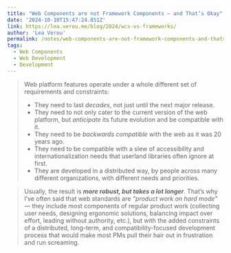 ```yaml
---
title: "Web Components are not Framework Components — and That’s Okay"
date: '2024-10-10T15:47:24.851Z'
link: https://lea.verou.me/blog/2024/wcs-vs-frameworks/
author: 'Lea Verou'
permalink: /notes/web-components-are-not-framework-components-and-thats-okay/index.html
tags:
  - Web Components
  - Web Development
  - Development
---
```


> Web platform features operate under a whole different set of requirements and constraints:
> 
> - They need to last *decades*, not just until the next major release.
> - They need to not only cater to the current version of the web platform, but *anticipate* its future evolution and be compatible with it.
> - They need to be *backwards compatible* with the web as it was 20 years ago.
> - They need to be compatible with a slew of accessibility and internationalization needs that userland libraries often ignore at first.
> - They are developed in a distributed way, by people across many different organizations, with different needs and priorities.

> Usually, the result is ***more robust, but takes a lot longer***. That’s why I’ve often said that web standards are *“product work on hard mode”* — they include most components of regular product work (collecting user needs, designing ergonomic solutions, balancing impact over effort, leading without authority, etc.), but with the added constraints of a distributed, long-term, and compatibility-focused development process that would make most PMs pull their hair out in frustration and run screaming.